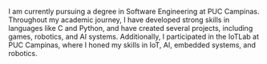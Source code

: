 I am currently pursuing a degree in Software Engineering at PUC Campinas. Throughout my academic journey, I have developed strong skills in languages like C and Python, and have created several projects, including games, robotics, and AI systems. Additionally, I participated in the IoTLab at PUC Campinas, where I honed my skills in IoT, AI, embedded systems, and robotics.
